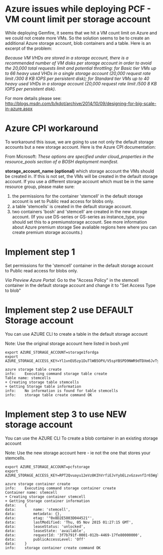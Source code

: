 # Azure issues while deploying PCF - VM count limit per storage account

While deploying Gemfire, it seems that we hit a VM count limit on Azure and we could not create more VMs. So the solution 
seems to be to create an additional Azure storage account, blob containers and a table.
Here is an excerpt of the problem:    
     
*Because VM VHDs are stored in a storage account, there is a recommended number of VM disks per storage account in order to avoid the 20,000 total requests limit and potential throttling: for Basic tier VMs up to 66 heavy used VHDs in a single storage account (20,000 request rate limit /300 8 KB IOPS per persistent disk); for Standard tier VMs up to 40 heavy used VHDs in a storage account (20,000 request rate limit /500 8 KB IOPS per persistent disk).*

For more details please see: http://blogs.msdn.com/b/kdot/archive/2014/10/09/designing-for-big-scale-in-azure.aspx

# Azure CPI workaround
To workaround this issue, we are going to use not only the default storage accounts but a new storage account. Here is the Azure CPI documentation:

From Microsoft:
*These options are specified under cloud_properties in the resource_pools section of a BOSH deployment manifest.*    
    
**storage_account_name (optional)** which storage account the VMs should be created in. 
If this is not set, the VMs will be created in the default storage account. 
If you use a different storage account which must be in the same resource group, please make sure:     
      
1) the permissions for the container 'stemcell' in the default storage account is set to Public read access for blobs only.     
2) a table 'stemcells' is created in the default storage account.      
3) two containers 'bosh' and 'stemcell' are created in the new storage account. 
(If you use DS-series or GS-series as instance_type, you should set this to a premiumstorage account. See more information about Azure premium storage See avaliable regions here where you can create premium storage accounts.)

# Implement step 1
Set permissions for the 'stemcell' container in the default storage account to Public read access for blobs only.      

*Via Preview Azure Portal:*  Go to the "Access Policy" in the stemcell container in the default storage account and change it to "Set Access Type to blob"

# Implement step 2 use DEFAULT Storage account
You can use AZURE CLI to create a table in the default storage account

Note: Use the original storage account here listed in bosh.yml

```
export AZURE_STORAGE_ACCOUNT=storage1fordga
export AZURE_STORAGE_ACCESS_KEY=Yl1vnEU5zp1DuTlWB5OPX/V5spYBSPD9NWR9dTDXm6JvTycImM/8VT+sxICo9Hp7siSud0lSRZ5czS46c9S7tw==

azure storage table create
info:    Executing command storage table create
Table name: stemcells
+ Creating storage table stemcells
+ Getting Storage table information
info:    No information is found for table stemcells
info:    storage table create command OK
```

# Implement step 3 to use NEW storage account

You can use the AZURE CLI To create a blob container in an existing storage account

Note: Use the new storage account here - ie not the one that stores your stemcells.
```
export AZURE_STORAGE_ACCOUNT=pcfstorage
export AZURE_STORAGE_ACCESS_KEY=RPT2Qvuayu12eVz8KIhVrfiEJvYybELzvGzavnfIr65WglhWR5oWo90yD+vQu1WN2rENbooTklzxU0tZMbL6QQ==

azure storage container create
info:    Executing command storage container create
Container name: stemcell
+ Creating storage container stemcell
+ Getting Storage container information
data:    {
data:        name: 'stemcell',
data:        metadata: {},
data:        etag: '"0x8D2E5803D044521"',
data:        lastModified: 'Thu, 05 Nov 2015 01:27:15 GMT',
data:        leaseStatus: 'unlocked',
data:        leaseState: 'available',
data:        requestId: '3f7b791f-0001-012b-4469-17fe80000000',
data:        publicAccessLevel: 'Off'
data:    }
info:    storage container create command OK
```
